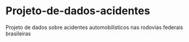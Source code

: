 # Projeto-de-dados-acidentes
Projeto de dados sobre acidentes automobilísticos nas rodovias federais brasileiras
